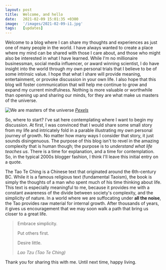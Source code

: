 ```yaml
---
layout: post
title:  Welcome, and hello
date:   2021-02-09 15:01:35 +0300
image:  '/images/2021-02-09-i1.jpg'
tags:   [updates]
---
```

Welcome to a blog where I can share my thoughts and experiences as just one of many people in the world. I have always wanted to create a place where my mind can be shared with those I care about, and those who might also be interested in what I have learned. While I'm no millionaire businessman, social media influencer, or award winning scientist, I do have insight into the world through my own personal trials that I believe to be of some intrinsic value. I hope that what I share will provide meaning, entertainment, or provoke discussion in your own life. I also hope that this blog will foster communication that will help me continue to grow and expand my current mindfulness. Nothing is more valuable or worthwhile than opening up and sharing our minds, for they are what make us masters of the universe. 

![We are masters of the universe]({{site.baseurl}}/images/2021-02-09-i1.jpg)
*[Pexels](https://www.pexels.com/)*

So, where to start? I've sat here contemplating where I want to begin my discussion. At first, I was convinced that I would share some small story from my life and intricately fold in a parable illustrating my own personal journey of growth. No matter how many ways I consider that story, it just sounds disingenuous. The purpose of this blog isn't to revel in the amazing complexity that is human though; the purpose is to *understand what life teaches us*. There is a time for explanation, and a time for contemplation. So, in the typical 2000s blogger fashion, I think I'll leave this initial entry on a quote. 

The Tao Te Ching is a Chinese text that originated around the 6th-century BC. While it is a famous religious text (fundamental Taoism), the book is simply the thoughts of a man who spent much of his time thinking about life. This text is especially meaningful to me, because it provides me with a constant awareness of the divide between society's complexity, and the simplicity of nature. In a world where we are suffocating under **all the noise**, the Tao provides raw material for internal growth. After thousands of years, it gives us encouragement that we may soon walk a path that bring us closer to a great life. 

> Embrace simplicity.
>
> Put others first.
>
> Desire little.
>
> <cite>Lao Tzu (*Tao Te Ching*)</cite>

Thank you for sharing this with me. Until next time, happy living. 